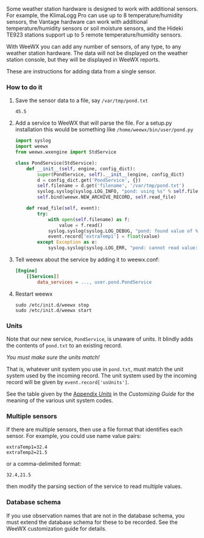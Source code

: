 Some weather station hardware is designed to work with additional sensors.  For example, the KlimaLogg Pro can use up to 8 temperature/humidity sensors, the Vantage hardware can work with additional temperature/humidity sensors or soil moisture sensors, and the Hideki TE923 stations support up to 5 remote temperature/humidity sensors.

With WeeWX you can add any number of sensors, of any type, to any weather station hardware.  The data will not be displayed on the weather station console, but they will be displayed in WeeWX reports.

These are instructions for adding data from a single sensor.

### How to do it

1.  Save the sensor data to a file, say `/var/tmp/pond.txt`

    ```
    45.5
    ```

2.  Add a service to WeeWX that will parse the file.  For a setup.py installation this would be something like `/home/weewx/bin/user/pond.py`

    ```Python
    import syslog
    import weewx
    from weewx.wxengine import StdService

    class PondService(StdService):
        def __init__(self, engine, config_dict):
            super(PondService, self).__init__(engine, config_dict)      
            d = config_dict.get('PondService', {})
            self.filename = d.get('filename', '/var/tmp/pond.txt')
            syslog.syslog(syslog.LOG_INFO, "pond: using %s" % self.filename)
            self.bind(weewx.NEW_ARCHIVE_RECORD, self.read_file)
    
        def read_file(self, event):
            try:
                with open(self.filename) as f:
                    value = f.read()
                syslog.syslog(syslog.LOG_DEBUG, "pond: found value of %s" % value)
                event.record['extraTemp1'] = float(value)
            except Exception as e:
                syslog.syslog(syslog.LOG_ERR, "pond: cannot read value: %s" % e)
    ```

3.  Tell weewx about the service by adding it to weewx.conf:

    ```ini
    [Engine]
        [[Services]]
            data_services = ..., user.pond.PondService
    ```

4.  Restart weewx

    ```shell
    sudo /etc/init.d/weewx stop
    sudo /etc/init.d/weewx start
    ```

### Units

Note that our new service, `PondService`, is unaware of units. It blindly adds the contents of `pond.txt` to an existing record.

*You must make sure the units match!*

That is, whatever unit system you use in `pond.txt`, must match the unit system used by the incoming record.
The unit system used by the incoming record will be given by `event.record['usUnits']`.

See the table given by the [Appendix *Units*](http://www.weewx.com/docs/customizing.htm#units) in the *Customizing Guide* for the meaning of the various unit
system codes.

### Multiple sensors

If there are multiple sensors, then use a file format that identifies each sensor.  For example, you could use name value pairs:

```
extraTemp1=32.4
extraTemp2=21.5
```

or a comma-delimited format:

```
32.4,21.5
```

then modify the parsing section of the service to read multiple values.

### Database schema

If you use observation names that are not in the database schema, you must extend the database schema for these to be recorded.  See the WeeWX customization guide for details.

